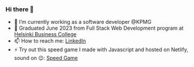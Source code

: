 ### Hi there 👋
- 🌱 I’m currently working as a software developer @KPMG
- 📜 Graduated June 2023 from Full Stack Web Development program at <a href="https://en.bc.fi/qualifications/full-stack-web-developer-program/" target="HBC">Helsinki Business College</a>  
- 📫 How to reach me: <a href="https://www.linkedin.com/in/eric-coles-msc-0b185114a/" target="LinkedIn">LinkedIn</a>         
- ⚡ Try out this speed game I made with Javascript and hosted on Netlify, sound on 😉: <a href="https://pikagame.netlify.app/" target="speedgame">Speed Game</a> 

<!--
**Ericcoles/Ericcoles** is a ✨ _special_ ✨ repository because its `README.md` (this file) appears on your GitHub profile.

Here are some ideas to get you started:

- 🔭 I’m currently working on ...
- 🌱 I’m currently learning ...
- 👯 I’m looking to collaborate on ...
- 🤔 I’m looking for help with ...
- 💬 Ask me about ...
- 📫 How to reach me: ...
- 😄 Pronouns: ...
- ⚡ Fun fact: ...
-->
